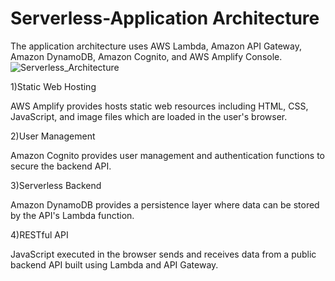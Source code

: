 # Serverless-Application Architecture

The application architecture uses AWS Lambda, Amazon API Gateway, Amazon DynamoDB, Amazon Cognito, and AWS Amplify Console.   
![Serverless_Architecture](https://github.com/RanguRahul/Serverless-App/assets/120587828/f4fb2aee-68a5-4ea1-bf3c-7394f2352c79)


1)Static Web Hosting

 AWS Amplify provides hosts static web resources including HTML, CSS, JavaScript, and image files which are loaded in the user's browser.

2)User Management

  Amazon Cognito provides user management and authentication functions to secure the backend API.


3)Serverless Backend

  Amazon DynamoDB provides a persistence layer where data can be stored by the API's Lambda function.


4)RESTful API

  JavaScript executed in the browser sends and receives data from a public backend API built using Lambda and API Gateway.

